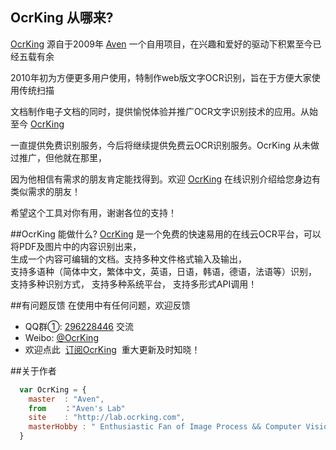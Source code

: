 ## OcrKing 从哪来?

[OcrKing](http://lab.ocrking.com)  源自于2009年 [Aven](http://lab.ocrking.com) 一个自用项目，在兴趣和爱好的驱动下积累至今已经五载有余

2010年初为方便更多用户使用，特制作web版文字OCR识别，旨在于方便大家使用传统扫描

文档制作电子文档的同时，提供愉悦体验并推广OCR文字识别技术的应用。从始至今 [OcrKing](http://lab.ocrking.com) 

一直提供免费识别服务，今后将继续提供免费云OCR识别服务。OcrKing 从未做过推广，但他就在那里，

因为他相信有需求的朋友肯定能找得到。欢迎 [OcrKing](http://lab.ocrking.com) 在线识别介绍给您身边有类似需求的朋友！

希望这个工具对你有用，谢谢各位的支持！

##OcrKing 能做什么?
[OcrKing](http://lab.ocrking.com) 是一个免费的快速易用的在线云OCR平台，可以将PDF及图片中的内容识别出来，  
生成一个内容可编辑的文档。支持多种文件格式输入及输出，  
支持多语种（简体中文，繁体中文，英语，日语，韩语，德语，法语等）识别，  
支持多种识别方式， 支持多种系统平台， 支持多形式API调用！


##有问题反馈
在使用中有任何问题，欢迎反馈

* QQ群①: [296228446](http://shang.qq.com/wpa/qunwpa?idkey=8baf8f5b24d0a19b08a3a18fb5b2600c48fcde2abecf3528376a04059a72e3a6) 交流
* Weibo: [@OcrKing](http://weibo.com/OcrKing)
* 欢迎点此  [订阅OcrKing](http://list.qq.com/cgi-bin/qf_invite?id=ade328daacb96f0f2f4375c70ca461bdde76675671e0312d)  重大更新及时知晓！

##关于作者

```javascript
  var OcrKing = {
    master  : "Aven",
    from    ："Aven's Lab"
    site    : "http://lab.ocrking.com",
    masterHobby : " Enthusiastic Fan of Image Process && Computer Vision && Machine Learning && NLP "
  }
```

